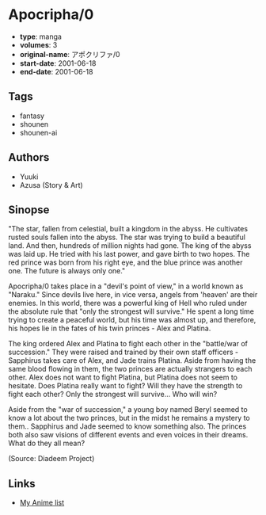 # Apocripha/0

-   **type**: manga
-   **volumes**: 3
-   **original-name**: アポクリファ/0
-   **start-date**: 2001-06-18
-   **end-date**: 2001-06-18

## Tags

-   fantasy
-   shounen
-   shounen-ai

## Authors

-   Yuuki
-   Azusa (Story & Art)

## Sinopse

"The star, fallen from celestial, built a kingdom in the abyss. He cultivates rusted souls fallen into the abyss. The star was trying to build a beautiful land. And then, hundreds of million nights had gone. The king of the abyss was laid up. He tried with his last power, and gave birth to two hopes. The red prince was born from his right eye, and the blue prince was another one. The future is always only one."

Apocripha/0 takes place in a "devil's point of view," in a world known as "Naraku." Since devils live here, in vice versa, angels from 'heaven' are their enemies. In this world, there was a powerful king of Hell who ruled under the absolute rule that "only the strongest will survive." He spent a long time trying to create a peaceful world, but his time was almost up, and therefore, his hopes lie in the fates of his twin princes - Alex and Platina.

The king ordered Alex and Platina to fight each other in the "battle/war of succession." They were raised and trained by their own staff officers - Sapphirus takes care of Alex, and Jade trains Platina. Aside from having the same blood flowing in them, the two princes are actually strangers to each other. Alex does not want to fight Platina, but Platina does not seem to hesitate. Does Platina really want to fight? Will they have the strength to fight each other? Only the strongest will survive... Who will win?

Aside from the "war of succession," a young boy named Beryl seemed to know a lot about the two princes, but in the midst he remains a mystery to them.. Sapphirus and Jade seemed to know something also. The princes both also saw visions of different events and even voices in their dreams. What do they all mean?

(Source: Diadeem Project)

## Links

-   [My Anime list](https://myanimelist.net/manga/3069/Apocripha_0)
